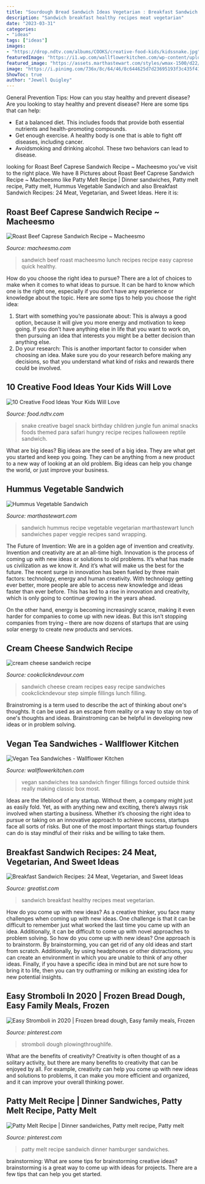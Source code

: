 ```yaml
---
title: "Sourdough Bread Sandwich Ideas Vegetarian : Breakfast Sandwich Recipes: 24 Meat, Vegetarian, And Sweet Ideas"
description: "Sandwich breakfast healthy recipes meat vegetarian"
date: "2023-03-31"
categories:
- "ideas"
tags: ["ideas"]
images:
- "https://drop.ndtv.com/albums/COOKS/creative-food-kids/kidssnake.jpg"
featuredImage: "https://i1.wp.com/wallflowerkitchen.com/wp-content/uploads/2015/03/Vegan-Finger-Sanwdiches-3.jpg?resize=802%2C1202"
featured_image: "https://assets.marthastewart.com/styles/wmax-1500/d22/msledf_0503_humis_sand/msledf_0503_humis_sand_sq.jpg?itok=0o3uC-1g"
image: "https://i.pinimg.com/736x/8c/64/46/8c644625d7d23695193f3c435f418cde.jpg"
ShowToc: true
author: "Jewell Quigley"
---
```



General Prevention Tips: How can you stay healthy and prevent disease?
Are you looking to stay healthy and prevent disease? Here are some tips that can help: 
- Eat a balanced diet. This includes foods that provide both essential nutrients and health-promoting compounds. 
- Get enough exercise. A healthy body is one that is able to fight off diseases, including cancer. 
- Avoidsmoking and drinking alcohol. These two behaviors can lead to disease.

	

		
looking for Roast Beef Caprese Sandwich Recipe ~ Macheesmo you've visit to the right place. We have 8 Pictures about Roast Beef Caprese Sandwich Recipe ~ Macheesmo like Patty Melt Recipe | Dinner sandwiches, Patty melt recipe, Patty melt, Hummus Vegetable Sandwich and also Breakfast Sandwich Recipes: 24 Meat, Vegetarian, and Sweet Ideas. Here it is:
		
    
## Roast Beef Caprese Sandwich Recipe ~ Macheesmo

<img loading=lazy src="https://www.macheesmo.com/wp-content/uploads/2016/08/Roast-Beef-Caprese-Sandwich-Main.jpg" onerror="this.onerror=null;this.src='https://tse4.mm.bing.net/th?id=OIP.yKIiduHkLU4Sm-4w0C6UZAHaFJ&amp;pid=15.1';" alt="Roast Beef Caprese Sandwich Recipe ~ Macheesmo">

_Source: macheesmo.com_

>sandwich beef roast macheesmo lunch recipes recipe easy caprese quick healthy. 

	

How do you choose the right idea to pursue?
There are a lot of choices to make when it comes to what ideas to pursue. It can be hard to know which one is the right one, especially if you don’t have any experience or knowledge about the topic. Here are some tips to help you choose the right idea: 
1. Start with something you’re passionate about: This is always a good option, because it will give you more energy and motivation to keep going. If you don’t have anything else in life that you want to work on, then pursuing an idea that interests you might be a better decision than anything else. 
2. Do your research: This is another important factor to consider when choosing an idea. Make sure you do your research before making any decisions, so that you understand what kind of risks and rewards there could be involved. 

    
## 10 Creative Food Ideas Your Kids Will Love

<img loading=lazy src="https://drop.ndtv.com/albums/COOKS/creative-food-kids/kidssnake.jpg" onerror="this.onerror=null;this.src='https://tse1.mm.bing.net/th?id=OIP.BDglpdy-XN3cwWKPiYajpwHaKf&amp;pid=15.1';" alt="10 Creative Food Ideas Your Kids Will Love">

_Source: food.ndtv.com_

>snake creative bagel snack birthday children jungle fun animal snacks foods themed para safari hungry recipe recipes halloween reptile sandwich. 

	

What are big ideas?
Big ideas are the seed of a big idea. They are what get you started and keep you going. They can be anything from a new product to a new way of looking at an old problem. Big ideas can help you change the world, or just improve your business.

    
## Hummus Vegetable Sandwich

<img loading=lazy src="https://assets.marthastewart.com/styles/wmax-1500/d22/msledf_0503_humis_sand/msledf_0503_humis_sand_sq.jpg?itok=0o3uC-1g" onerror="this.onerror=null;this.src='https://tse1.mm.bing.net/th?id=OIP.zgXRmguYbvAZ5tYrrgP3XAHaHa&amp;pid=15.1';" alt="Hummus Vegetable Sandwich">

_Source: marthastewart.com_

>sandwich hummus recipe vegetable vegetarian marthastewart lunch sandwiches paper veggie recipes sand wrapping. 

	

The Future of Invention: We are in a golden age of invention and creativity.
Invention and creativity are at an all-time high. Innovation is the process of coming up with new ideas or solutions to old problems. It’s what has made us civilization as we know it. And it’s what will make us the best for the future.
The recent surge in innovation has been fueled by three main factors: technology, energy and human creativity. With technology getting ever better, more people are able to access new knowledge and ideas faster than ever before. This has led to a rise in innovation and creativity, which is only going to continue growing in the years ahead.

On the other hand, energy is becoming increasingly scarce, making it even harder for companies to come up with new ideas. But this isn’t stopping companies from trying – there are now dozens of startups that are using solar energy to create new products and services.

    
## Cream Cheese Sandwich Recipe

<img loading=lazy src="http://i0.wp.com/cookclickndevour.com/wp-content/uploads/2016/03/cream-cheese-sandwich-recipe-b.jpg" onerror="this.onerror=null;this.src='https://tse3.mm.bing.net/th?id=OIP.H6L6dP9sH4aLQ90HJKKxcAHaLG&amp;pid=15.1';" alt="cream cheese sandwich recipe">

_Source: cookclickndevour.com_

>sandwich cheese cream recipes easy recipe sandwiches cookclickndevour step simple fillings lunch filling. 

	

Brainstroming is a term used to describe the act of thinking about one's thoughts. It can be used as an escape from reality or a way to stay on top of one's thoughts and ideas. Brainstroming can be helpful in developing new ideas or in problem solving.

    
## Vegan Tea Sandwiches - Wallflower Kitchen

<img loading=lazy src="https://i1.wp.com/wallflowerkitchen.com/wp-content/uploads/2015/03/Vegan-Finger-Sanwdiches-3.jpg?resize=802%2C1202" onerror="this.onerror=null;this.src='https://tse2.mm.bing.net/th?id=OIP.tFSsZthafrkm4ReMmhbMhgHaLG&amp;pid=15.1';" alt="Vegan Tea Sandwiches - Wallflower Kitchen">

_Source: wallflowerkitchen.com_

>vegan sandwiches tea sandwich finger fillings forced outside think really making classic box most. 

	

Ideas are the lifeblood of any startup. Without them, a company might just as easily fold. Yet, as with anything new and exciting, there’s always risk involved when starting a business. Whether it’s choosing the right idea to pursue or taking on an innovative approach to achieve success, startups face all sorts of risks. But one of the most important things startup founders can do is stay mindful of their risks and be willing to take them.

    
## Breakfast Sandwich Recipes: 24 Meat, Vegetarian, And Sweet Ideas

<img loading=lazy src="https://post.greatist.com/wp-content/uploads/sites/2/2019/04/Breakfast20Sandwiches-1200x628.jpg" onerror="this.onerror=null;this.src='https://tse2.mm.bing.net/th?id=OIP.xaj42Oe7avmzgz5DBP5Z5AHaD4&amp;pid=15.1';" alt="Breakfast Sandwich Recipes: 24 Meat, Vegetarian, and Sweet Ideas">

_Source: greatist.com_

>sandwich breakfast healthy recipes meat vegetarian. 

	

How do you come up with new ideas?
As a creative thinker, you face many challenges when coming up with new ideas. One challenge is that it can be difficult to remember just what worked the last time you came up with an idea. Additionally, it can be difficult to come up with novel approaches to problem solving.  So how do you come up with new ideas? 
One approach is to brainstorm. By brainstorming, you can get rid of any old ideas and start from scratch. Additionally, by using headphones or other distractions, you can create an environment in which you are unable to think of any other ideas. Finally, if you have a specific idea in mind but are not sure how to bring it to life, then you can try outframing or milking an existing idea for new potential insights.

    
## Easy Stromboli In 2020 | Frozen Bread Dough, Easy Family Meals, Frozen

<img loading=lazy src="https://i.pinimg.com/736x/25/3c/b3/253cb3eea290e25ada7a17071a8167f0.jpg" onerror="this.onerror=null;this.src='https://tse3.mm.bing.net/th?id=OIP.nGG2WidlJMQujJgVtFTsfQHaLH&amp;pid=15.1';" alt="Easy Stromboli in 2020 | Frozen bread dough, Easy family meals, Frozen">

_Source: pinterest.com_

>stromboli dough plowingthroughlife. 

	

What are the benefits of creativity?
Creativity is often thought of as a solitary activity, but there are many benefits to creativity that can be enjoyed by all. For example, creativity can help you come up with new ideas and solutions to problems, it can make you more efficient and organized, and it can improve your overall thinking power.

    
## Patty Melt Recipe | Dinner Sandwiches, Patty Melt Recipe, Patty Melt

<img loading=lazy src="https://i.pinimg.com/736x/8c/64/46/8c644625d7d23695193f3c435f418cde.jpg" onerror="this.onerror=null;this.src='https://tse3.mm.bing.net/th?id=OIP.H4W_jGI5eInb6u8eKMNo1QHaLM&amp;pid=15.1';" alt="Patty Melt Recipe | Dinner sandwiches, Patty melt recipe, Patty melt">

_Source: pinterest.com_

>patty melt recipe sandwich dinner hamburger sandwiches. 

	

brainstorming: What are some tips for brainstorming creative ideas?
brainstorming is a great way to come up with ideas for projects. There are a few tips that can help you get started.

